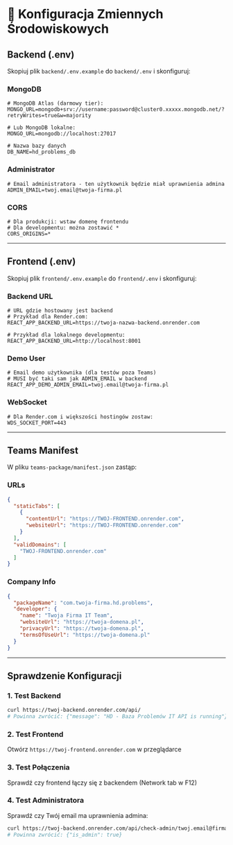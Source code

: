 # 🔧 Konfiguracja Zmiennych Środowiskowych

## Backend (.env)

Skopiuj plik `backend/.env.example` do `backend/.env` i skonfiguruj:

### MongoDB
```env
# MongoDB Atlas (darmowy tier):
MONGO_URL=mongodb+srv://username:password@cluster0.xxxxx.mongodb.net/?retryWrites=true&w=majority

# Lub MongoDB lokalne:
MONGO_URL=mongodb://localhost:27017

# Nazwa bazy danych
DB_NAME=hd_problems_db
```

### Administrator
```env
# Email administratora - ten użytkownik będzie miał uprawnienia admina
ADMIN_EMAIL=twoj.email@twoja-firma.pl
```

### CORS
```env
# Dla produkcji: wstaw domenę frontendu
# Dla developmentu: można zostawić *
CORS_ORIGINS=*
```

---

## Frontend (.env)

Skopiuj plik `frontend/.env.example` do `frontend/.env` i skonfiguruj:

### Backend URL
```env
# URL gdzie hostowany jest backend
# Przykład dla Render.com:
REACT_APP_BACKEND_URL=https://twoja-nazwa-backend.onrender.com

# Przykład dla lokalnego developmentu:
REACT_APP_BACKEND_URL=http://localhost:8001
```

### Demo User
```env
# Email demo użytkownika (dla testów poza Teams)
# MUSI być taki sam jak ADMIN_EMAIL w backend
REACT_APP_DEMO_ADMIN_EMAIL=twoj.email@twoja-firma.pl
```

### WebSocket
```env
# Dla Render.com i większości hostingów zostaw:
WDS_SOCKET_PORT=443
```

---

## Teams Manifest

W pliku `teams-package/manifest.json` zastąp:

### URLs
```json
{
  "staticTabs": [
    {
      "contentUrl": "https://TWOJ-FRONTEND.onrender.com",
      "websiteUrl": "https://TWOJ-FRONTEND.onrender.com"
    }
  ],
  "validDomains": [
    "TWOJ-FRONTEND.onrender.com"
  ]
}
```

### Company Info
```json
{
  "packageName": "com.twoja-firma.hd.problems",
  "developer": {
    "name": "Twoja Firma IT Team",
    "websiteUrl": "https://twoja-domena.pl",
    "privacyUrl": "https://twoja-domena.pl",
    "termsOfUseUrl": "https://twoja-domena.pl"
  }
}
```

---

## Sprawdzenie Konfiguracji

### 1. Test Backend
```bash
curl https://twoj-backend.onrender.com/api/
# Powinna zwrócić: {"message": "HD - Baza Problemów IT API is running"}
```

### 2. Test Frontend
Otwórz `https://twoj-frontend.onrender.com` w przeglądarce

### 3. Test Połączenia
Sprawdź czy frontend łączy się z backendem (Network tab w F12)

### 4. Test Administratora
Sprawdź czy Twój email ma uprawnienia admina:
```bash
curl https://twoj-backend.onrender.com/api/check-admin/twoj.email@firma.pl
# Powinna zwrócić: {"is_admin": true}
```